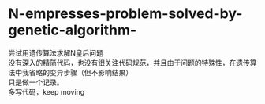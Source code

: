 # N-empresses-problem-solved-by-genetic-algorithm-
尝试用遗传算法求解N皇后问题  
没有深入的精简代码，也没有很关注代码规范，并且由于问题的特殊性，在遗传算法中我省略的变异步骤（但不影响结果）    
只是做一个记录。  
多写代码，keep moving  
